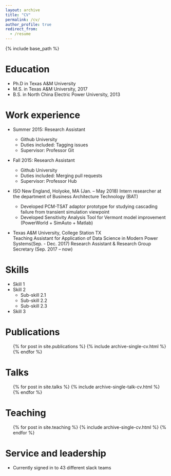 ```yaml
---
layout: archive
title: "CV"
permalink: /cv/
author_profile: true
redirect_from:
  - /resume
---
```


{% include base_path %}

Education
======
* Ph.D in Texas A&M University
* M.S. in Texas A&M University, 2017
* B.S. in North China Electric Power University, 2013

Work experience
======
* Summer 2015: Research Assistant
  * Github University
  * Duties included: Tagging issues
  * Supervisor: Professor Git

* Fall 2015: Research Assistant
  * Github University
  * Duties included: Merging pull requests
  * Supervisor: Professor Hub
  
* ISO New England, Holyoke, MA (Jan. – May 2018)
Intern researcher at the department of Business Architecture Technology (BAT)
	* Developed PCM-TSAT adaptor prototype for studying cascading failure from transient simulation viewpoint
  * Developed Sensitivity Analysis Tool for Vermont model improvement (PowerWorld + SimAuto + Matlab)
	
* Texas A&M University, College Station TX	
Teaching Assistant for Application of Data Science in Modern Power Systems(Sep. - Dec. 2017)
Research Assistant & Research Group Secretary (Sep. 2017 – now)                                                                            

  
Skills
======
* Skill 1
* Skill 2
  * Sub-skill 2.1
  * Sub-skill 2.2
  * Sub-skill 2.3
* Skill 3

Publications
======
  <ul>{% for post in site.publications %}
    {% include archive-single-cv.html %}
  {% endfor %}</ul>
  
Talks
======
  <ul>{% for post in site.talks %}
    {% include archive-single-talk-cv.html %}
  {% endfor %}</ul>
  
Teaching
======
  <ul>{% for post in site.teaching %}
    {% include archive-single-cv.html %}
  {% endfor %}</ul>
  
Service and leadership
======
* Currently signed in to 43 different slack teams
